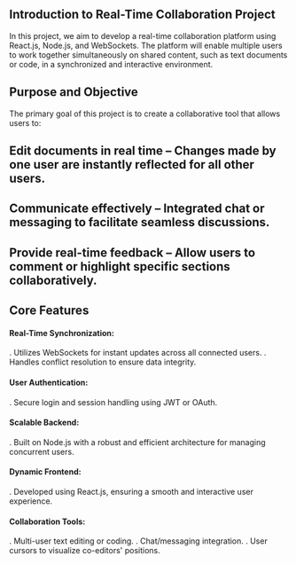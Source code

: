 ## Introduction to Real-Time Collaboration Project
In this project, we aim to develop a real-time collaboration platform using React.js, Node.js, and WebSockets. The platform will enable multiple users to work together simultaneously on shared content, such as text documents or code, in a synchronized and interactive environment.

## Purpose and Objective
The primary goal of this project is to create a collaborative tool that allows users to:

## Edit documents in real time – Changes made by one user are instantly reflected for all other users.
## Communicate effectively – Integrated chat or messaging to facilitate seamless discussions.
## Provide real-time feedback – Allow users to comment or highlight specific sections collaboratively.

## Core Features

#### Real-Time Synchronization:
. Utilizes WebSockets for instant updates across all connected users.
. Handles conflict resolution to ensure data integrity.

#### User Authentication:
. Secure login and session handling using JWT or OAuth.

#### Scalable Backend:
. Built on Node.js with a robust and efficient architecture for managing concurrent users.

#### Dynamic Frontend:
. Developed using React.js, ensuring a smooth and interactive user experience.

#### Collaboration Tools:
. Multi-user text editing or coding.
. Chat/messaging integration.
. User cursors to visualize co-editors' positions.
